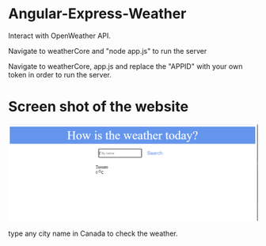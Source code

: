 # Angular-Express-Weather
Interact with OpenWeather API.

Navigate to weatherCore and "node app.js" to run the server

Navigate to weatherCore, app.js and replace the "APPID" with your own token in order to run the server.

# Screen shot of the website
![ScreenShot](https://github.com/yutingscode/Angular-Express-Weather/blob/main/screenShot.PNG)

type any city name in Canada to check the weather.


